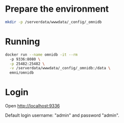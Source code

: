 # Prepare the environment
```bash
mkdir -p /serverdata/wwwdata/_config/_omnidb
```
# Running
```bash
docker run --name omnidb -it --rm 
  -p 9336:8080 \
  -p 25482:25482 \
  -v /serverdata/wwwdata/_config/_omnidb:/data \
  emni/omnidb
```
# Login
Open [http://localhost:9336](http://localhost:9336)

Default login username: "admin" and password "admin".
